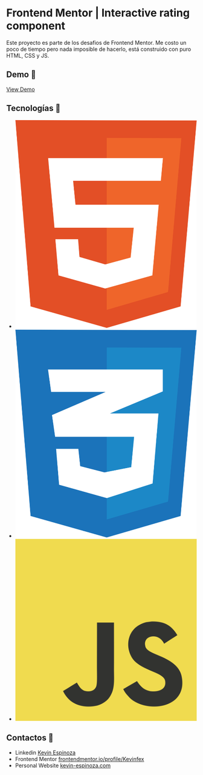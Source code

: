# Frontend Mentor | Interactive rating component

Este proyecto es parte de los desafios de Frontend Mentor.
Me costo un poco de tiempo pero nada imposible de hacerlo, está construido con puro HTML, CSS y JS.

## Demo 🚀

[View Demo](int-rating-kep.netlify.app)

## Tecnologías 🔧

- ![HTML](img/html-5.svg "Icon HTML")
- ![CSS](img/css-3.svg "Icon css")
- ![JS](img/javascript.svg "Icon js")

## Contactos 📧

- Linkedin [Kevin Espinoza](https://www.linkedin.com/in/kevinfex/)
- Frontend Mentor [frontendmentor.io/profile/Kevinfex](https://www.frontendmentor.io/profile/Kevinfex)
- Personal Website [kevin-espinoza.com](https://kevin-espinoza.com)

